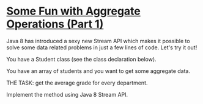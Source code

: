 # [Some Fun with Aggregate Operations (Part 1)](https://www.codewars.com/kata/some-fun-with-aggregate-operations-part-1 "https://www.codewars.com/kata/595fa01cde9d341e8c000045")

Java 8 has introduced a sexy new Stream API which makes it possible to solve some data related problems in just a few lines of code. Let's try it out!

You have a Student class (see the class declaration below).

You have an array of students and you want to get some aggregate data.

THE TASK: get the average grade for every department.

Implement the method using Java 8 Stream API.